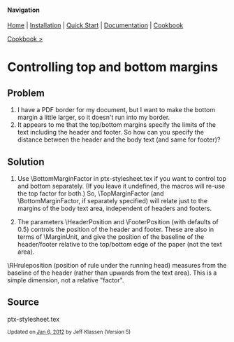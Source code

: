 #### Navigation

[Home](../../home/README.md)  | [Installation](../../installation/README.md) | [Quick Start](../../quick-start/README.md) | [Documentation](../../documentation/README.md) | [Cookbook ](../README.md) 

[Cookbook >](../README.md) 


# <span class="entry-title">Controlling top and bottom margins</span>


## <a name="TOC-Problem">Problem</a>

<a name="TOC-Problem">

1.  I have a PDF border for my document, but I want to make the bottom margin a little larger, so it doesn't run into my border.
2.  It appears to me that the top/bottom margins specify the limits of the text including the header and footer. So how can you specify the distance between the header and the body text (and same for footer)?

</a>

## <a name="TOC-Problem"></a><a name="TOC-Solution">Solution</a>

<a name="TOC-Solution">

1.  Use \BottomMarginFactor in ptx-stylesheet.tex if you want to control top and bottom separately. (If you leave it undefined, the macros will re-use the top factor for both.) So, \TopMarginFactor (and \BottomMarginFactor, if separately specified) will relate just to the margins of the body text area, independent of headers and footers.  

2.  The parameters \HeaderPosition and \FooterPosition (with defaults of 0.5) controls the position of the header and footer. These are also in terms of \MarginUnit, and give the position of the baseline of the header/footer relative to the top/bottom edge of the paper (not the text area).

\RHruleposition (position of rule under the running head) measures from the baseline of the header (rather than upwards from the text area). This is a simple dimension, not a relative "factor".  
</a>

## <a name="TOC-Solution"></a><a name="TOC-Source">Source</a>


ptx-stylesheet.tex


<small>Updated on <abbr class="updated" title="2012-01-06T15:23:58.980Z">Jan 6, 2012</abbr> by <span class="author"><span class="vcard">Jeff Klassen</span> </span>(Version <span class="sites:revision">5</span>)</small>  

